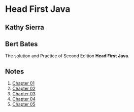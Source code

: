 Head First Java
=

**Kathy Sierra**  
-
**Bert Bates**
-

The solution and Practice of Second Edition **Head First Java**.

Notes
-
1. [Chapter 01](src/head/first/java/chapter01/Chapter01.md)
2. [Chapter 02](src/head/first/java/chapter02/Readme.md)
3. [Chapter 03](src/head/first/java/chapter03/Readme.md)
4. [Chapter 04](src/head/first/java/chapter04/Readme.md)
4. [Chapter 05](src/head/first/java/chapter05/Readme.md)
